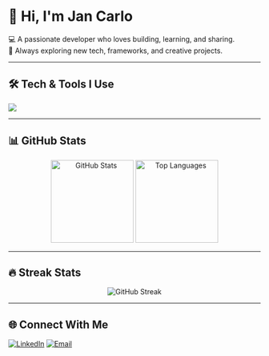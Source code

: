 # 👋 Hi, I'm Jan Carlo 

💻 A passionate developer who loves building, learning, and sharing.  
🚀 Always exploring new tech, frameworks, and creative projects.  

---

## 🛠️ Tech & Tools I Use
<p align="left">
  <img src="https://skillicons.dev/icons?i=html,css,js,python,java,git,github,vscode,pycharm,dev-c++" />
</p>

---

## 📊 GitHub Stats
<p align="center">
  <img src="https://github-readme-stats.vercel.app/api?username=iMax-nt&show_icons=true&theme=radical" alt="GitHub Stats" height="165" />
  <img src="https://github-readme-stats.vercel.app/api/top-langs/?username=iMax-nt&layout=compact&theme=radical" alt="Top Languages" height="165" />
</p>

---

## 🔥 Streak Stats
<p align="center">
  <img src="https://streak-stats.demolab.com?user=iMax-nt&theme=radical&hide_border=true" alt="GitHub Streak" />
</p>

---

## 🌐 Connect With Me
[![LinkedIn](https://skillicons.dev/icons?i=linkedin)](https://www.linkedin.com/in/jcrlo)
[![Email](https://skillicons.dev/icons?i=gmail)](mailto:imaxnewton02@gmail.com)

